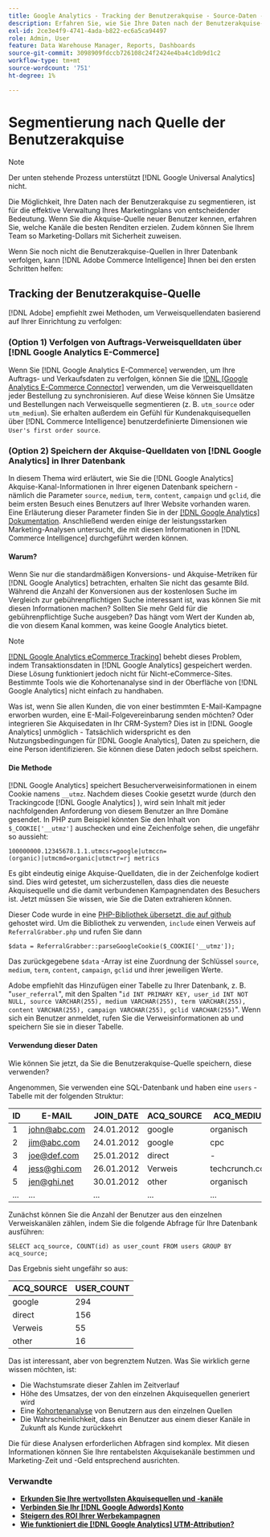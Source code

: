 ```yaml
---
title: Google Analytics - Tracking der Benutzerakquise - Source-Daten - Überblick
description: Erfahren Sie, wie Sie Ihre Daten nach der Benutzerakquise-Quelle segmentieren.
exl-id: 2ce3e4f9-4741-4ada-b822-ec6a5ca94497
role: Admin, User
feature: Data Warehouse Manager, Reports, Dashboards
source-git-commit: 3098909fdccb726108c24f2424e4ba4c1db9d1c2
workflow-type: tm+mt
source-wordcount: '751'
ht-degree: 1%

---
```


# Segmentierung nach Quelle der Benutzerakquise

>[!NOTE]
>
>Der unten stehende Prozess unterstützt [!DNL Google Universal Analytics] nicht.

Die Möglichkeit, Ihre Daten nach der Benutzerakquise zu segmentieren, ist für die effektive Verwaltung Ihres Marketingplans von entscheidender Bedeutung. Wenn Sie die Akquise-Quelle neuer Benutzer kennen, erfahren Sie, welche Kanäle die besten Renditen erzielen. Zudem können Sie Ihrem Team so Marketing-Dollars mit Sicherheit zuweisen.

Wenn Sie noch nicht die Benutzerakquise-Quellen in Ihrer Datenbank verfolgen, kann [!DNL Adobe Commerce Intelligence] Ihnen bei den ersten Schritten helfen:

## Tracking der Benutzerakquise-Quelle

[!DNL Adobe] empfiehlt zwei Methoden, um Verweisquellendaten basierend auf Ihrer Einrichtung zu verfolgen:

### (Option 1) Verfolgen von Auftrags-Verweisquelldaten über [!DNL Google Analytics E-Commerce]

Wenn Sie [!DNL Google Analytics E-Commerce] verwenden, um Ihre Auftrags- und Verkaufsdaten zu verfolgen, können Sie die [!DNL [Google Analytics E-Commerce Connector]](../importing-data/integrations/google-ecommerce.md) verwenden, um die Verweisquelldaten jeder Bestellung zu synchronisieren. Auf diese Weise können Sie Umsätze und Bestellungen nach Verweisquelle segmentieren (z. B. `utm_source` oder `utm_medium`). Sie erhalten außerdem ein Gefühl für Kundenakquisequellen über [!DNL Commerce Intelligence] benutzerdefinierte Dimensionen wie `User's first order source`.

### (Option 2) Speichern der Akquise-Quelldaten von [!DNL Google Analytics] in Ihrer Datenbank

In diesem Thema wird erläutert, wie Sie die [!DNL Google Analytics] Akquise-Kanal-Informationen in Ihrer eigenen Datenbank speichern - nämlich die Parameter `source`, `medium`, `term`, `content`, `campaign` und `gclid`, die beim ersten Besuch eines Benutzers auf Ihrer Website vorhanden waren. Eine Erläuterung dieser Parameter finden Sie in der [[!DNL Google Analytics] Dokumentation](https://support.google.com/analytics/answer/1191184?hl=en#zippy=%2Cin-this-article). Anschließend werden einige der leistungsstarken Marketing-Analysen untersucht, die mit diesen Informationen in [!DNL Commerce Intelligence] durchgeführt werden können.

#### Warum?

Wenn Sie nur die standardmäßigen Konversions- und Akquise-Metriken für [!DNL Google Analytics] betrachten, erhalten Sie nicht das gesamte Bild. Während die Anzahl der Konversionen aus der kostenlosen Suche im Vergleich zur gebührenpflichtigen Suche interessant ist, was können Sie mit diesen Informationen machen? Sollten Sie mehr Geld für die gebührenpflichtige Suche ausgeben? Das hängt vom Wert der Kunden ab, die von diesem Kanal kommen, was keine Google Analytics bietet.

>[!NOTE]
>
>[[!DNL Google Analytics eCommerce Tracking]](https://developers.google.com/analytics/devguides/collection/gajs/gaTrackingEcommerce) behebt dieses Problem, indem Transaktionsdaten in [!DNL Google Analytics] gespeichert werden. Diese Lösung funktioniert jedoch nicht für Nicht-eCommerce-Sites. Bestimmte Tools wie die Kohortenanalyse sind in der Oberfläche von [!DNL Google Analytics] nicht einfach zu handhaben.

Was ist, wenn Sie allen Kunden, die von einer bestimmten E-Mail-Kampagne erworben wurden, eine E-Mail-Folgevereinbarung senden möchten? Oder integrieren Sie Akquisedaten in Ihr CRM-System? Dies ist in [!DNL Google Analytics] unmöglich - Tatsächlich widerspricht es den Nutzungsbedingungen für [!DNL Google Analytics], Daten zu speichern, die eine Person identifizieren. Sie können diese Daten jedoch selbst speichern.

#### Die Methode

[!DNL Google Analytics] speichert Besucherverweisinformationen in einem Cookie namens `__utmz`. Nachdem dieses Cookie gesetzt wurde (durch den Trackingcode [!DNL Google Analytics] ), wird sein Inhalt mit jeder nachfolgenden Anforderung von diesem Benutzer an Ihre Domäne gesendet. In PHP zum Beispiel könnten Sie den Inhalt von `$_COOKIE['__utmz']` auschecken und eine Zeichenfolge sehen, die ungefähr so aussieht:

`100000000.12345678.1.1.utmcsr=google|utmccn=(organic)|utmcmd=organic|utmctr=rj metrics`

Es gibt eindeutig einige Akquise-Quelldaten, die in der Zeichenfolge kodiert sind. Dies wird getestet, um sicherzustellen, dass dies die neueste Akquisequelle und die damit verbundenen Kampagnendaten des Besuchers ist. Jetzt müssen Sie wissen, wie Sie die Daten extrahieren können.

Dieser Code wurde in eine [PHP-Bibliothek übersetzt, die auf github](https://github.com/RJMetrics/referral-grabber-php) gehostet wird. Um die Bibliothek zu verwenden, `include` einen Verweis auf `ReferralGrabber.php` und rufen Sie dann

`$data = ReferralGrabber::parseGoogleCookie($_COOKIE['__utmz']);`

Das zurückgegebene `$data` -Array ist eine Zuordnung der Schlüssel `source`, `medium`, `term`, `content`, `campaign`, `gclid` und ihrer jeweiligen Werte.

Adobe empfiehlt das Hinzufügen einer Tabelle zu Ihrer Datenbank, z. B. &quot;`user_referral`&quot;, mit den Spalten &quot;`id INT PRIMARY KEY, user_id INT NOT NULL, source VARCHAR(255), medium VARCHAR(255), term VARCHAR(255), content VARCHAR(255), campaign VARCHAR(255), gclid VARCHAR(255)`&quot;. Wenn sich ein Benutzer anmeldet, rufen Sie die Verweisinformationen ab und speichern Sie sie in dieser Tabelle.

#### Verwendung dieser Daten

Wie können Sie jetzt, da Sie die Benutzerakquise-Quelle speichern, diese verwenden?

Angenommen, Sie verwenden eine SQL-Datenbank und haben eine `users` -Tabelle mit der folgenden Struktur:

| ID | E-MAIL | JOIN_DATE | ACQ_SOURCE | ACQ_MEDIUM |
|--- |--- |--- |--- |--- |
| 1 | john@abc.com | 24.01.2012 | google | organisch |
| 2 | jim@abc.com | 24.01.2012 | google | cpc |
| 3 | joe@def.com | 25.01.2012 | direct | - |
| 4 | jess@ghi.com | 26.01.2012 | Verweis | techcrunch.com |
| 5 | jen@ghi.net | 30.01.2012 | other | organisch |
| ... | ... | ... | ... | ... |

Zunächst können Sie die Anzahl der Benutzer aus den einzelnen Verweiskanälen zählen, indem Sie die folgende Abfrage für Ihre Datenbank ausführen:

`SELECT acq_source, COUNT(id) as user_count FROM users GROUP BY acq_source;`

Das Ergebnis sieht ungefähr so aus:

| ACQ_SOURCE | USER_COUNT |
|--- |--- |
| google | 294 |
| direct | 156 |
| Verweis | 55 |
| other | 16 |

Das ist interessant, aber von begrenztem Nutzen. Was Sie wirklich gerne wissen möchten, ist:

* Die Wachstumsrate dieser Zahlen im Zeitverlauf
* Höhe des Umsatzes, der von den einzelnen Akquisequellen generiert wird
* Eine [Kohortenanalyse](https://en.wikipedia.org/wiki/Cohort_analysis) von Benutzern aus den einzelnen Quellen
* Die Wahrscheinlichkeit, dass ein Benutzer aus einem dieser Kanäle in Zukunft als Kunde zurückkehrt

Die für diese Analysen erforderlichen Abfragen sind komplex. Mit diesen Informationen können Sie Ihre rentabelsten Akquisekanäle bestimmen und Marketing-Zeit und -Geld entsprechend ausrichten.

### Verwandte

* **[Erkunden Sie Ihre wertvollsten Akquisequellen und -kanäle](../analysis/most-value-source-channel.md)**
* **[Verbinden Sie Ihr [!DNL Google Adwords] Konto](../importing-data/integrations/google-adwords.md)**
* **[Steigern des ROI Ihrer Werbekampagnen](../analysis/roi-ad-camp.md)**
* **[Wie funktioniert die  [!DNL Google Analytics] UTM-Attribution?](../analysis/utm-attributes.md)**
